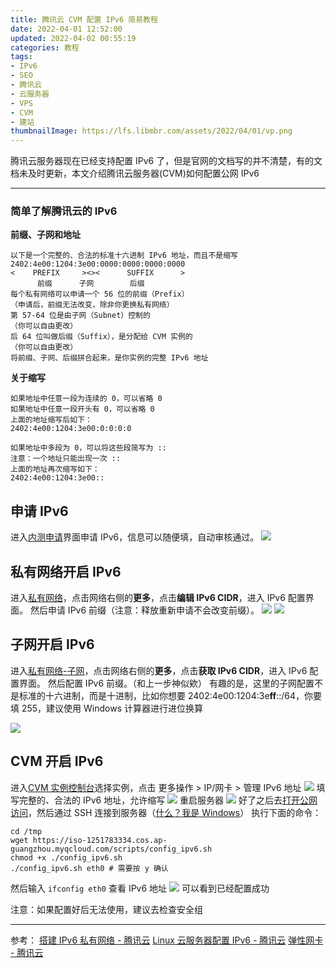 ```yaml
---
title: 腾讯云 CVM 配置 IPv6 简易教程
date: 2022-04-01 12:52:00
updated: 2022-04-02 00:55:19
categories: 教程
tags:
- IPv6
- SEO
- 腾讯云
- 云服务器
- VPS
- CVM
- 建站
thumbnailImage: https://lfs.libmbr.com/assets/2022/04/01/vp.png
---
```

腾讯云服务器现在已经支持配置 IPv6 了，但是官网的文档写的并不清楚，有的文档未及时更新，本文介绍腾讯云服务器(CVM)如何配置公网 IPv6
<!-- more -->

---

### 简单了解腾讯云的 IPv6

**前缀、子网和地址**

```
以下是一个完整的、合法的标准十六进制 IPv6 地址，而且不是缩写
2402:4e00:1204:3e00:0000:0000:0000:0000
<    PREFIX     ><><      SUFFIX      >
      前缀      子网        后缀
每个私有网络可以申请一个 56 位的前缀（Prefix）
（申请后，前缀无法改变，除非你更换私有网络）
第 57-64 位是由子网（Subnet）控制的
（你可以自由更改）
后 64 位叫做后缀（Suffix），是分配给 CVM 实例的
（你可以自由更改）
将前缀、子网、后缀拼合起来，是你实例的完整 IPv6 地址
```

**关于缩写**

```
如果地址中任意一段为连续的 0，可以省略 0
如果地址中任意一段开头有 0，可以省略 0
上面的地址缩写后如下：
2402:4e00:1204:3e00:0:0:0:0

如果地址中多段为 0，可以将这些段简写为 ::
注意：一个地址只能出现一次 ::
上面的地址再次缩写如下：
2402:4e00:1204:3e00::
```

## 申请 IPv6

进入[内测申请](https://cloud.tencent.com/apply/p/a9k0gialqhj)界面申请 IPv6，信息可以随便填，自动审核通过。
![](https://lfs.libmbr.com/assets/2022/04/01/vp.png)

## 私有网络开启 IPv6

进入[私有网络](https://console.cloud.tencent.com/vpc/vpc)，点击网络右侧的**更多**，点击**编辑 IPv6 CIDR**，进入 IPv6 配置界面。
然后申请 IPv6 前缀（注意：释放重新申请不会改变前缀）。
![](https://lfs.libmbr.com/assets/2022/04/01/ic.png)
![](https://lfs.libmbr.com/assets/2022/04/01/yh.png)

## 子网开启 IPv6

进入[私有网络-子网](https://console.cloud.tencent.com/vpc/subnet)，点击网络右侧的**更多**，点击**获取 IPv6 CIDR**，进入 IPv6 配置界面。
然后配置 IPv6 前缀。（和上一步神似欸）
有趣的是，这里的子网配置不是标准的十六进制，而是十进制，比如你想要 2402:4e00:1204:3e**ff**::/64，你要填 255，建议使用 Windows 计算器进行进位换算

![](https://lfs.libmbr.com/assets/2022/04/01/ti.png)

## CVM 开启 IPv6

进入[CVM 实例控制台](https://console.cloud.tencent.com/cvm/instance/index)选择实例，点击 更多操作 > IP/网卡 > 管理 IPv6 地址
![](https://lfs.libmbr.com/assets/2022/04/01/ir.png)
填写完整的、合法的 IPv6 地址，允许缩写
![](https://lfs.libmbr.com/assets/2022/04/01/hf.png)
重启服务器
![](https://lfs.libmbr.com/assets/2022/04/01/ri.png)
好了之后去[打开公网访问](https://console.cloud.tencent.com/vpc/ipv6bandwidth/apply)，然后通过 SSH 连接到服务器（[什么？我是 Windows](https://cloud.tencent.com/document/product/1142/47667)）
执行下面的命令：

```
cd /tmp
wget https://iso-1251783334.cos.ap-guangzhou.myqcloud.com/scripts/config_ipv6.sh
chmod +x ./config_ipv6.sh
./config_ipv6.sh eth0 # 需要按 y 确认
```

然后输入 ``ifconfig eth0`` 查看 IPv6 地址
![](https://lfs.libmbr.com/assets/2022/04/01/fu.png)
可以看到已经配置成功

注意：如果配置好后无法使用，建议去检查安全组

---

参考：
[搭建 IPv6 私有网络 - 腾讯云](https://cloud.tencent.com/document/product/215/47557)
[Linux 云服务器配置 IPv6 - 腾讯云](https://cloud.tencent.com/document/product/1142/47666#open)
[弹性网卡 - 腾讯云](https://cloud.tencent.com/document/product/576)
